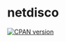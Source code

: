 # netdisco

[![CPAN version](https://badge.fury.io/pl/App-Netdisco.svg)](https://metacpan.org/pod/App::Netdisco)
